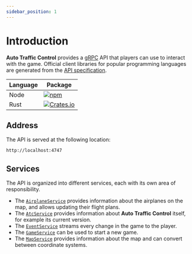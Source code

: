 ```yaml
---
sidebar_position: 1
---
```


# Introduction

**Auto Traffic Control** provides a [gRPC] API that players can use to interact
with the game. Official client libraries for popular programming languages are
generated from the [API specification](https://github.com/jdno/auto-traffic-control/tree/main/api).

<!-- markdownlint-disable line-length -->

| Language | Package                                                                                                             |
| -------- | ------------------------------------------------------------------------------------------------------------------- |
| Node     | [![npm](https://img.shields.io/npm/v/auto-traffic-control)](https://www.npmjs.com/package/auto-traffic-control)     |
| Rust     | [![Crates.io](https://img.shields.io/crates/v/auto-traffic-control)](https://crates.io/crates/auto-traffic-control) |

<!-- markdownlint-enable line-length -->

## Address

The API is served at the following location:

```text
http://localhost:4747
```

## Services

The API is organized into different services, each with its own area of
responsibility.

- The [`AirplaneService`](/docs/api/Services/airplane-service) provides
  information about the airplanes on the map, and allows updating their flight
  plans.
- The [`AtcService`](/docs/api/Services/atc-service) provides information about
  **Auto Traffic Control** itself, for example its current version.
- The [`EventService`](/docs/api/Services/event-service) streams every change in
  the game to the player.
- The [`GameService`](/docs/api/Services/game-service) can be used to start a
  new game.
- The [`MapService`](/docs/api/Services/map-service) provides information about
  the map and can convert between coordinate systems.

[grpc]: https://grpc.io/
